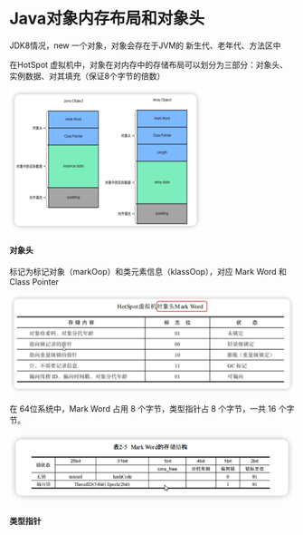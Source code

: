 # Java对象内存布局和对象头



JDK8情况，new 一个对象，对象会存在于JVM的 新生代、老年代、方法区中

在HotSpot 虚拟机中，对象在对内存中的存储布局可以划分为三部分：对象头、实例数据、对其填充（保证8个字节的倍数）



<img src="images/08%E3%80%81Java%E5%AF%B9%E8%B1%A1%E5%A4%B4/image-20241204152206513.png" alt="image-20241204152206513" style="zoom:50%;" />

#### 对象头

标记为标记对象（markOop）和类元素信息（klassOop），对应 Mark Word 和 Class Pointer

<img src="images/08%E3%80%81Java%E5%AF%B9%E8%B1%A1%E5%A4%B4/image-20241204153300271.png" alt="image-20241204153300271" style="zoom:67%;" />



在 64位系统中，Mark Word 占用 8 个字节，类型指针占 8 个字节，一共 16 个字节。

<img src="images/08%E3%80%81Java%E5%AF%B9%E8%B1%A1%E5%A4%B4/image-20241204153523939.png" alt="image-20241204153523939" style="zoom:67%;" />



#### 类型指针



